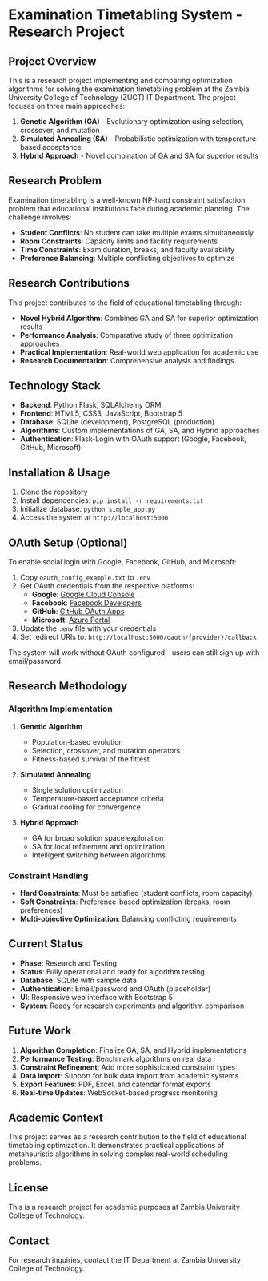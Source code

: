 # Examination Timetabling System - Research Project

## Project Overview

This is a research project implementing and comparing optimization algorithms for solving the examination timetabling problem at the Zambia University College of Technology (ZUCT) IT Department. The project focuses on three main approaches:

1. **Genetic Algorithm (GA)** - Evolutionary optimization using selection, crossover, and mutation
2. **Simulated Annealing (SA)** - Probabilistic optimization with temperature-based acceptance
3. **Hybrid Approach** - Novel combination of GA and SA for superior results

## Research Problem

Examination timetabling is a well-known NP-hard constraint satisfaction problem that educational institutions face during academic planning. The challenge involves:

- **Student Conflicts**: No student can take multiple exams simultaneously
- **Room Constraints**: Capacity limits and facility requirements
- **Time Constraints**: Exam duration, breaks, and faculty availability
- **Preference Balancing**: Multiple conflicting objectives to optimize

## Research Contributions

This project contributes to the field of educational timetabling through:

- **Novel Hybrid Algorithm**: Combines GA and SA for superior optimization results
- **Performance Analysis**: Comparative study of three optimization approaches
- **Practical Implementation**: Real-world web application for academic use
- **Research Documentation**: Comprehensive analysis and findings

## Technology Stack

- **Backend**: Python Flask, SQLAlchemy ORM
- **Frontend**: HTML5, CSS3, JavaScript, Bootstrap 5
- **Database**: SQLite (development), PostgreSQL (production)
- **Algorithms**: Custom implementations of GA, SA, and Hybrid approaches
- **Authentication**: Flask-Login with OAuth support (Google, Facebook, GitHub, Microsoft)

## Installation & Usage

1. Clone the repository
2. Install dependencies: `pip install -r requirements.txt`
3. Initialize database: `python simple_app.py`
4. Access the system at `http://localhost:5000`

## OAuth Setup (Optional)

To enable social login with Google, Facebook, GitHub, and Microsoft:

1. Copy `oauth_config_example.txt` to `.env`
2. Get OAuth credentials from the respective platforms:
   - **Google**: [Google Cloud Console](https://console.developers.google.com/)
   - **Facebook**: [Facebook Developers](https://developers.facebook.com/)
   - **GitHub**: [GitHub OAuth Apps](https://github.com/settings/developers)
   - **Microsoft**: [Azure Portal](https://portal.azure.com/)
3. Update the `.env` file with your credentials
4. Set redirect URIs to: `http://localhost:5000/oauth/{provider}/callback`

The system will work without OAuth configured - users can still sign up with email/password.

## Research Methodology

### Algorithm Implementation

1. **Genetic Algorithm**
   - Population-based evolution
   - Selection, crossover, and mutation operators
   - Fitness-based survival of the fittest

2. **Simulated Annealing**
   - Single solution optimization
   - Temperature-based acceptance criteria
   - Gradual cooling for convergence

3. **Hybrid Approach**
   - GA for broad solution space exploration
   - SA for local refinement and optimization
   - Intelligent switching between algorithms

### Constraint Handling

- **Hard Constraints**: Must be satisfied (student conflicts, room capacity)
- **Soft Constraints**: Preference-based optimization (breaks, room preferences)
- **Multi-objective Optimization**: Balancing conflicting requirements

## Current Status

- **Phase**: Research and Testing
- **Status**: Fully operational and ready for algorithm testing
- **Database**: SQLite with sample data
- **Authentication**: Email/password and OAuth (placeholder)
- **UI**: Responsive web interface with Bootstrap 5
- **System**: Ready for research experiments and algorithm comparison

## Future Work

1. **Algorithm Completion**: Finalize GA, SA, and Hybrid implementations
2. **Performance Testing**: Benchmark algorithms on real data
3. **Constraint Refinement**: Add more sophisticated constraint types
4. **Data Import**: Support for bulk data import from academic systems
5. **Export Features**: PDF, Excel, and calendar format exports
6. **Real-time Updates**: WebSocket-based progress monitoring

## Academic Context

This project serves as a research contribution to the field of educational timetabling optimization. It demonstrates practical applications of metaheuristic algorithms in solving complex real-world scheduling problems.

## License

This is a research project for academic purposes at Zambia University College of Technology.

## Contact

For research inquiries, contact the IT Department at Zambia University College of Technology.
